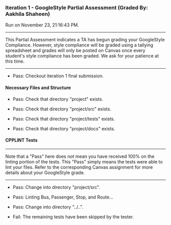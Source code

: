 ### Iteration 1 - GoogleStyle Partial Assessment (Graded By: Aakhila Shaheen)

Run on November 23, 21:16:43 PM.

<hr>

This Partial Assessment indicates a TA has begun grading your GoogleStyle Compliance. However, style compliance will be graded using a tallying spreadsheet and grades will only be posted on Canvas once every student's style compliance has been graded. We ask for your patience at this time.

<hr>

+ Pass: Checkout iteration 1 final submission.




#### Necessary Files and Structure

+ Pass: Check that directory "project" exists.

+ Pass: Check that directory "project/src" exists.

+ Pass: Check that directory "project/tests" exists.

+ Pass: Check that directory "project/docs" exists.


#### CPPLINT Tests

<hr>

Note that a "Pass" here does _not_ mean you have received 100% on the linting portion of the tests. This "Pass" simply means the tests were able to lint your files. Refer to the corresponding Canvas assignment for more details about your GoogleStyle grade.

<hr>

+ Pass: Change into directory "project/src".

+ Pass: Linting Bus, Passenger, Stop, and Route...



+ Pass: Change into directory "../..".

+ Fail: The remaining tests have been skipped by the tester.


